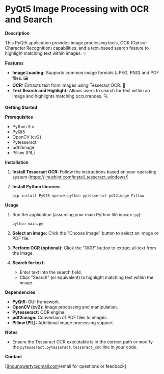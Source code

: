 # PyQt5 Image Processing with OCR and Search

**Description**

This PyQt5 application provides image processing tools, OCR (Optical Character Recognition) capabilities, and a text-based search feature to highlight matching text within images. ✨

**Features**

*   **Image Loading:** Supports common image formats (JPEG, PNG) and PDF files. 🖼️
*   **OCR:** Extracts text from images using Tesseract OCR. 📖
*   **Text Search and Highlight:**  Allows users to search for text within an image and highlights matching occurrences. 🔍

**Getting Started**

**Prerequisites**

*   Python 3.x
*   PyQt5
*   OpenCV (cv2)
*   Pytesseract
*   pdf2image
*   Pillow (PIL)

**Installation**

1.  **Install Tesseract OCR:**  Follow the instructions based on your operating system (https://linuxhint.com/install_tesseract_windows/)

2.  **Install Python libraries:**

    ```bash
    pip install PyQt5 opencv-python pytesseract pdf2image Pillow
    ```

**Usage**

1.  Run the application (assuming your main Python file is `main.py`):

    ```bash
    python main.py 
    ```

2.  **Select an image:** Click the "Choose Image" button to select an image or PDF file.

3.  **Perform OCR (optional):** Click the "OCR" button to extract all text from the image.

4.  **Search for text:**
    *   Enter text into the search field.
    *   Click "Search" (or equivalent) to highlight matching text within the image.

**Dependencies**

*   **PyQt5:** GUI framework.
*   **OpenCV (cv2):** Image processing and manipulation.
*   **Pytesseract:** OCR engine.
*   **pdf2image:** Conversion of PDF files to images.
*   **Pillow (PIL):** Additional image processing support.

**Notes**

*   Ensure the Tesseract OCR executable is in the correct path or modify the `pytesseract.pytesseract.tesseract_cmd` line in your code.



**Contact**

[9nounqwerty@gmail.com/email for questions or feedback]

